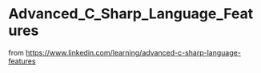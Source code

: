 # Advanced_C_Sharp_Language_Features

from <https://www.linkedin.com/learning/advanced-c-sharp-language-features>
